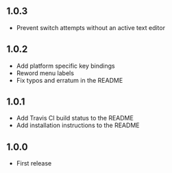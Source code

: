 ## 1.0.3

* Prevent switch attempts without an active text editor

## 1.0.2

* Add platform specific key bindings
* Reword menu labels
* Fix typos and erratum in the README

## 1.0.1

* Add Travis CI build status to the README
* Add installation instructions to the README

## 1.0.0

* First release
